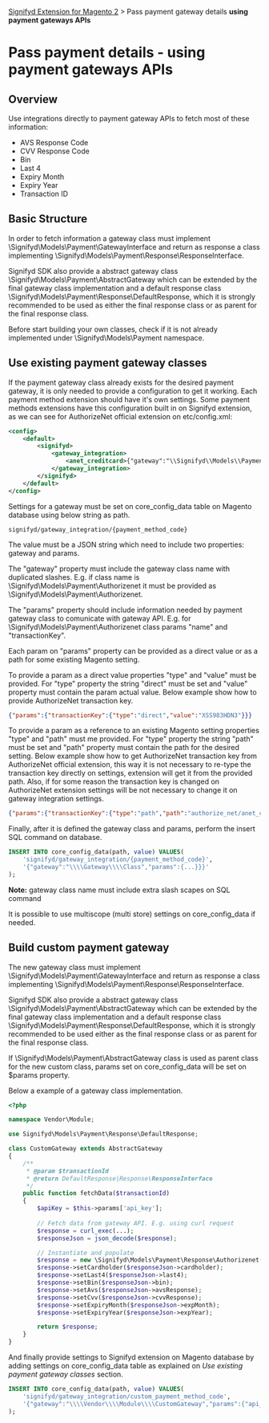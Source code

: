 ﻿[Signifyd Extension for Magento 2](../README.md) > Pass payment gateway details **using payment gateways APIs**

# Pass payment details - using payment gateways APIs

## Overview

Use integrations directly to payment gateway APIs to fetch most of these information:

- AVS Response Code
- CVV Response Code
- Bin
- Last 4
- Expiry Month
- Expiry Year
- Transaction ID

## Basic Structure

In order to fetch information a gateway class must implement \Signifyd\Models\Payment\GatewayInterface and return as response a class implementing \Signifyd\Models\Payment\Response\ResponseInterface.

Signifyd SDK also provide a abstract gateway class \Signifyd\Models\Payment\AbstractGateway which can be extended by the final gateway class implementation and a default response class \Signifyd\Models\Payment\Response\DefaultResponse, which it is strongly recommended to be used as either the final response class or as parent for the final response class.

Before start building your own classes, check if it is not already implemented under \Signifyd\Models\Payment namespace.

## Use existing payment gateway classes

If the payment gateway class already exists for the desired payment gateway, it is only needed to provide a configuration to get it working. Each payment method extension should have it's own settings. Some payment methods extensions have this configuration built in on Signifyd extension, as we can see for AuthorizeNet official extension on etc/config.xml:

```xml
<config>
    <default>
        <signifyd>
            <gateway_integration>
                <anet_creditcard>{"gateway":"\\Signifyd\\Models\\Payment\\Authorizenet","params":{"name":{"type":"path","path":"authorize_net/anet_core/login_id"},"transactionKey":{"type":"path","path":"authorize_net/anet_core/trans_key"}}}</anet_creditcard>
            </gateway_integration>
        </signifyd>
    </default>
</config>
```

Settings for a gateway must be set on core_config_data table on Magento database using below string as path.

```
signifyd/gateway_integration/{payment_method_code}
```

The value must be a JSON string which need to include two properties: gateway and params.

The "gateway" property must include the gateway class name with duplicated slashes. E.g. if class name is \Signifyd\Models\Payment\Authorizenet it must be provided as \\Signifyd\\Models\\Payment\\Authorizenet.

The "params" property should include information needed by payment gateway class to comunicate with gateway API. E.g. for \Signifyd\Models\Payment\Authorizenet class params "name" and "transactionKey".

Each param on "params" property can be provided as a direct value or as a path for some existing Magento setting.

To provide a param as a direct value properties "type" and "value" must be provided. For "type" property the string "direct" must be set and "value" property must contain the param actual value. Below example show how to provide AuthorizeNet transaction key.

```json
{"params":{"transactionKey":{"type":"direct","value":"XSS983HDN3"}}}
```

To provide a param as a reference to an existing Magento setting properties "type" and "path" must me provided. For "type" property the string "path" must be set and "path" property must contain the path for the desired setting. Below example show how to get AuthorizeNet transaction key from AuthorizeNet official extension, this way it is not necessary to re-type the transaction key directly on settings, extension will get it from the provided path. Also, if for some reason the transaction key is changed on AuthorizeNet extension settings will be not necessary to change it on gateway integration settings.

```json
{"params":{"transactionKey":{"type":"path","path":"authorize_net/anet_core/trans_key"}}}
```

Finally, after it is defined the gateway class and params, perform the insert SQL command on database.

```sql
INSERT INTO core_config_data(path, value) VALUES(
    'signifyd/gateway_integration/{payment_method_code}',
    '{"gateway":"\\\\Gateway\\\\Class","params":{...}}}'
);
```

**Note:** gateway class name must include extra slash scapes on SQL command

It is possible to use multiscope (multi store) settings on core_config_data if needed.

## Build custom payment gateway

The new gateway class must implement \Signifyd\Models\Payment\GatewayInterface and return as response a class implementing \Signifyd\Models\Payment\Response\ResponseInterface.

Signifyd SDK also provide a abstract gateway class \Signifyd\Models\Payment\AbstractGateway which can be extended by the final gateway class implementation and a default response class \Signifyd\Models\Payment\Response\DefaultResponse, which it is strongly recommended to be used either as the final response class or as parent for the final response class.

If \Signifyd\Models\Payment\AbstractGateway class is used as parent class for the new custom class, params set on core_config_data will be set on $params property.

Below a example of a gateway class implementation.

```php
<?php

namespace Vendor\Module;

use Signifyd\Models\Payment\Response\DefaultResponse;

class CustomGateway extends AbstractGateway
{
    /**
     * @param $transactionId
     * @return DefaultResponse|Response\ResponseInterface
     */
    public function fetchData($transactionId)
    {
        $apiKey = $this->params['api_key'];
        
        // Fetch data from gateway API. E.g. using curl request
        $response = curl_exec(...);
        $responseJson = json_decode($response);

        // Instantiate and populate 
        $response = new \Signifyd\Models\Payment\Response\Authorizenet();
        $response->setCardholder($responseJson->cardholder);
        $response->setLast4($responseJson->last4);
        $response->setBin($responseJson->bin);
        $response->setAvs($responseJson->avsResponse);
        $response->setCvv($responseJson->cvvResponse);
        $response->setExpiryMonth($responseJson->expMonth);
        $response->setExpiryYear($responseJson->expYear);

        return $response;
    }
}
```

And finally provide settings to Signifyd extension on Magento database by adding settings on core_config_data table as explained on *Use existing payment gateway classes* section.

```sql
INSERT INTO core_config_data(path, value) VALUES(
    'signifyd/gateway_integration/custom_payment_method_code',
    '{"gateway":"\\\\Vendor\\\\Module\\\\CustomGateway","params":{"api_key":{"type":"direct","value":"APIKEY"}}}}'
);
```
